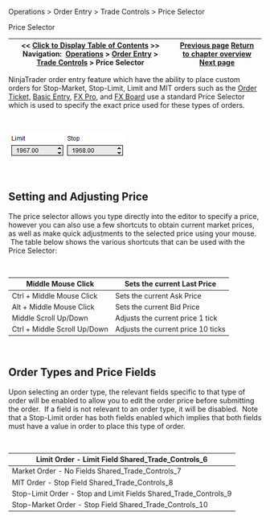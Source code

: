 ﻿


Operations \> Order Entry \> Trade Controls \> Price Selector






















Price Selector







| \<\< [Click to Display Table of Contents](price_selector.md) \>\> **Navigation:**     [Operations](operations-1.md) \> [Order Entry](order_entry-1.md) \> [Trade Controls](trade_controls-1.md) \> Price Selector | [Previous page](position_display-1.md) [Return to chapter overview](trade_controls-1.md) [Next page](quantity_selector-1.md) |
| --- | --- |











NinjaTrader order entry feature which have the ability to place custom orders for Stop\-Market, Stop\-Limit, Limit and MIT orders such as the [Order Ticket,](order_ticket-1.md) [Basic Entry](basic_entry-1.md), [FX Pro](fx_pro-1.md), and [FX Board](fx_board-1.md) use a standard Price Selector which is used to specify the exact price used for these types of orders.  


 


![Shared_Trade_Controls_5](shared_trade_controls_5.png)


 


## Setting and Adjusting Price


The price selector allows you type directly into the editor to specify a price, however you can also use a few shortcuts to obtain current market prices, as well as make quick adjustments to the selected price using your mouse.  The table below shows the various shortcuts that can be used with the Price Selector:


 




| Middle Mouse Click | Sets the current Last Price |
| --- | --- |
| Ctrl \+ Middle Mouse Click | Sets the current Ask Price |
| Alt \+ Middle Mouse Click | Sets the current Bid Price |
| Middle Scroll Up/Down | Adjusts the current price 1 tick |
| Ctrl \+ Middle Scroll Up/Down | Adjusts the current price 10 ticks |



 


## Order Types and Price Fields


Upon selecting an order type, the relevant fields specific to that type of order will be enabled to allow you to edit the order price before submitting the order.  If a field is not relevant to an order type, it will be disabled.  Note that a Stop\-Limit order has both fields enabled which implies that both fields must have a value in order to place this type of order.   


 




| Limit Order \- Limit Field Shared_Trade_Controls_6 |
| --- |
| Market Order \- No Fields Shared_Trade_Controls_7 |
| MIT Order \- Stop Field Shared_Trade_Controls_8 |
| Stop\-Limit Order \- Stop and Limit Fields Shared_Trade_Controls_9 |
| Stop\-Market Order \- Stop Field Shared_Trade_Controls_10 |









